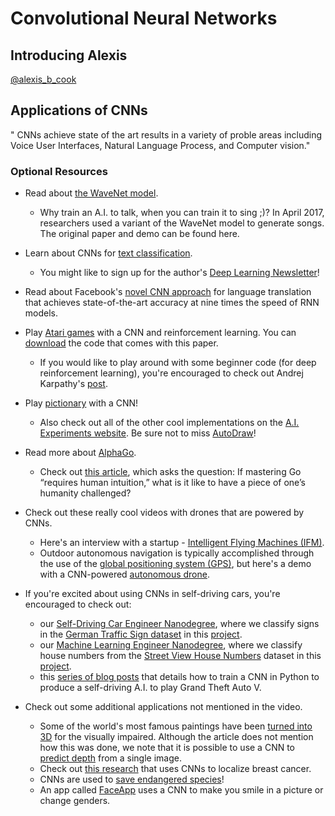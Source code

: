 # Convolutional Neural Networks


## Introducing Alexis

[@alexis_b_cook](https://twitter.com/alexis_b_cook)


## Applications of CNNs

" CNNs achieve state of the art results in a variety of proble areas including Voice User Interfaces, Natural Language Process, and Computer vision."

### Optional Resources
* Read about [the WaveNet model](https://deepmind.com/blog/wavenet-generative-model-raw-audio/).

  * Why train an A.I. to talk, when you can train it to sing ;)? In April 2017, researchers used a variant of the WaveNet model to generate songs. The original paper and demo can be found here.


* Learn about CNNs for [text classification](http://www.wildml.com/2015/12/implementing-a-cnn-for-text-classification-in-tensorflow/).

  * You might like to sign up for the author's [Deep Learning Newsletter](https://www.getrevue.co/profile/wildml)!


* Read about Facebook's [novel CNN approach](https://code.fb.com/ml-applications/a-novel-approach-to-neural-machine-translation/) for language translation that achieves state-of-the-art accuracy at nine times the speed of RNN models.


* Play [Atari games](https://deepmind.com/research/dqn/) with a CNN and reinforcement learning. You can [download](https://sites.google.com/a/deepmind.com/dqn/) the code that comes with this paper.

  * If you would like to play around with some beginner code (for deep reinforcement learning), you're encouraged to check out Andrej Karpathy's [post](http://karpathy.github.io/2016/05/31/rl/).


* Play [pictionary](https://quickdraw.withgoogle.com/#) with a CNN!

  * Also check out all of the other cool implementations on the [A.I. Experiments website](https://experiments.withgoogle.com/collection/ai). Be sure not to miss [AutoDraw](https://www.autodraw.com/)!


* Read more about [AlphaGo](https://deepmind.com/research/alphago/).

  * Check out [this article](https://www.technologyreview.com/s/604273/finding-solace-in-defeat-by-artificial-intelligence/?set=604287), which asks the question: If mastering Go “requires human intuition,” what is it like to have a piece of one’s humanity challenged?

* Check out these really cool videos with drones that are powered by CNNs.

  * Here's an interview with a startup - [Intelligent Flying Machines (IFM)](https://www.youtube.com/watch?v=AMDiR61f86Y).
  * Outdoor autonomous navigation is typically accomplished through the use of the [global positioning system (GPS)](https://www.droneomega.com/gps-drone-navigation-works/), but here's a demo with a CNN-powered [autonomous drone](https://www.youtube.com/watch?v=wSFYOw4VIYY).


* If you're excited about using CNNs in self-driving cars, you're encouraged to check out:

  * our [Self-Driving Car Engineer Nanodegree](https://www.udacity.com/course/self-driving-car-engineer-nanodegree--nd013), where we classify signs in the [German Traffic Sign dataset](http://benchmark.ini.rub.de/?section=gtsrb&subsection=dataset) in this [project](https://github.com/udacity/CarND-Traffic-Sign-Classifier-Project).
  * our [Machine Learning Engineer Nanodegree](https://www.udacity.com/course/machine-learning-engineer-nanodegree--nd009t), where we classify house numbers from the [Street View House Numbers](http://ufldl.stanford.edu/housenumbers/) dataset in this [project](https://github.com/udacity/machine-learning/tree/master/projects/digit_recognition).
  * this [series of blog posts](https://pythonprogramming.net/game-frames-open-cv-python-plays-gta-v/) that details how to train a CNN in Python to produce a self-driving A.I. to play Grand Theft Auto V.

* Check out some additional applications not mentioned in the video.

  * Some of the world's most famous paintings have been [turned into 3D](https://www.businessinsider.com/3d-printed-works-of-art-for-the-blind-2016-1) for the visually impaired. Although the article does not mention how this was done, we note that it is possible to use a CNN to [predict depth](https://cs.nyu.edu/~deigen/depth/) from a single image.
  * Check out [this research](https://ai.googleblog.com/2017/03/assisting-pathologists-in-detecting.html) that uses CNNs to localize breast cancer.
  * CNNs are used to [save endangered species](https://blogs.nvidia.com/blog/2016/11/04/saving-endangered-species/?adbsc=social_20170303_70517416)!
  * An app called [FaceApp](https://www.digitaltrends.com/photography/faceapp-neural-net-image-editing/) uses a CNN to make you smile in a picture or change genders.
